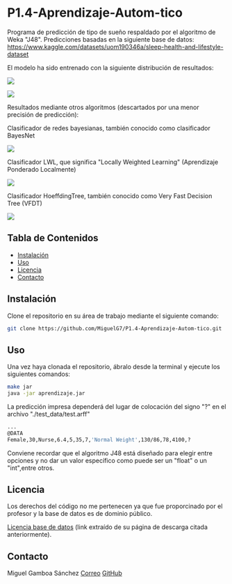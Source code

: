 # P1.4-Aprendizaje-Autom-tico

Programa de predicción de tipo de sueño respaldado por el algoritmo de Weka "J48".
Predicciones basadas en la siguiente base de datos: https://www.kaggle.com/datasets/uom190346a/sleep-health-and-lifestyle-dataset

El modelo ha sido entrenado con la siguiente distribución de resultados:

![](https://i.ibb.co/7jPc9gw/imagen-2023-12-13-213750217.png)

![](https://i.ibb.co/rcGcxf0/image.png)

Resultados mediante otros algoritmos (descartados por una menor precisión de predicción):

Clasificador de redes bayesianas, también conocido como clasificador BayesNet

![](https://i.ibb.co/PMyPySv/imagen-2024-01-02-112746895.png)


Clasificador LWL, que significa "Locally Weighted Learning" (Aprendizaje Ponderado Localmente)

![](https://i.ibb.co/hXLb708/imagen-2024-01-02-113022628.png)

Clasificador HoeffdingTree, también conocido como Very Fast Decision Tree (VFDT)

![](https://i.ibb.co/6JT6gys/imagen-2024-01-02-113236500.png)

## Tabla de Contenidos

- [Instalación](#instalación)
- [Uso](#uso)
- [Licencia](#licencia)
- [Contacto](#contacto)

## Instalación

Clone el repositorio en su área de trabajo mediante el siguiente comando:
```bash
git clone https://github.com/MiguelG7/P1.4-Aprendizaje-Autom-tico.git
```
## Uso

Una vez haya clonada el repositorio, ábralo desde la terminal y ejecute los siguientes comandos:
```bash
make jar
java -jar aprendizaje.jar
```
La predicción impresa dependerá del lugar de colocación del signo "?" en el archivo "./test_data/test.arff"
```bash
...
@DATA
Female,30,Nurse,6.4,5,35,7,'Normal Weight',130/86,78,4100,?
```
Conviene recordar que el algoritmo J48 está diseñado para elegir entre opciones y no dar un valor específico como puede ser un "float" o un "int",entre otros.

## Licencia

Los derechos del código no me pertenecen ya que fue proporcinado por el profesor y la base de datos es de dominio público.

[Licencia base de datos](https://creativecommons.org/publicdomain/zero/1.0/) (link extraído de su página de descarga citada anteriormente).

## Contacto
Miguel Gamboa Sánchez
[Correo](mailto:miguel.gamboasanchez@usp.ceu.es)
[GitHub](https://github.com/MiguelG7)
